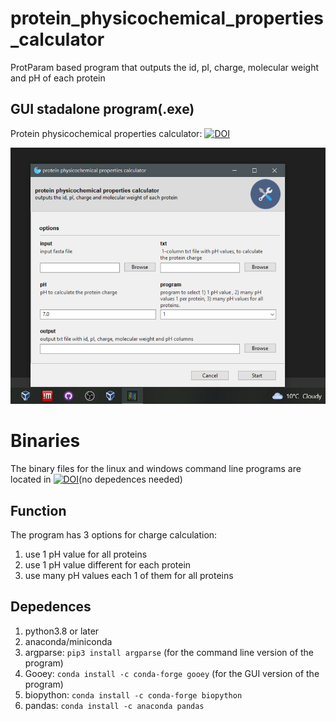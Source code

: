 # protein_physicochemical_properties_calculator 
ProtParam based program that outputs the id, pI, charge, molecular weight and pH of each protein

## **GUI stadalone program(.exe)**
Protein physicochemical properties calculator: [![DOI](https://zenodo.org/badge/DOI/10.5281/zenodo.7236881.svg)](https://doi.org/10.5281/zenodo.7236881)

![](img/program_gui.png)

# **Binaries**
The binary files for the linux and windows command line programs are located in [![DOI](https://zenodo.org/badge/DOI/10.5281/zenodo.5910589.svg)](https://doi.org/10.5281/zenodo.5910589)(no depedences needed)

## **Function**
The program has 3 options for charge calculation:
1. use 1 pH value for all proteins
2. use 1 pH value different for each protein
3. use many pH values each 1 of them for all proteins

## **Depedences** 
1. python3.8 or later
2. anaconda/miniconda
3. argparse: `pip3 install argparse` (for the command line version of the program)
4. Gooey: `conda install -c conda-forge gooey` (for the GUI version of the program)
5. biopython: `conda install -c conda-forge biopython`
6. pandas: `conda install -c anaconda pandas`


